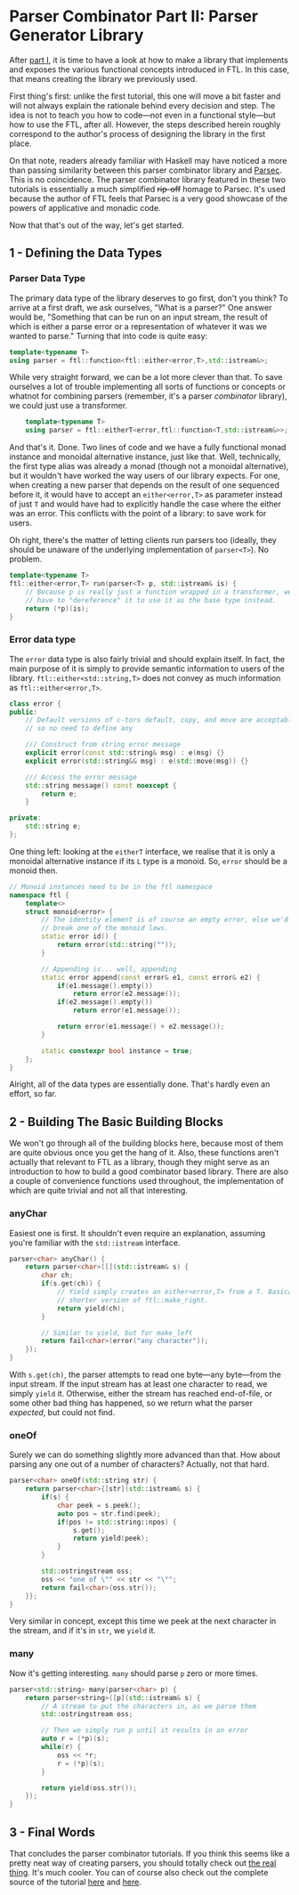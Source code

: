 Parser Combinator Part II: Parser Generator Library
===================================================

After [part I](Prasec-I.md), it is time to have a look at how to make a library that implements and exposes the various functional concepts introduced in FTL. In this case, that means creating the library we previously used.

First thing's first: unlike the first tutorial, this one will move a bit faster and will not always explain the rationale behind every decision and step. The idea is not to teach you how to code&mdash;not even in a functional style&mdash;but how to use the FTL, after all. However, the steps described herein roughly correspond to the author's process of designing the library in the first place.

On that note, readers already familiar with Haskell may have noticed a more than passing similarity between this parser combinator library and [Parsec](http://www.haskell.org/haskellwiki/Parsec). This is no coincidence. The parser combinator library featured in these two tutorials is essentially a much simplified ~~rip-off~~ homage to Parsec. It's used because the author of FTL feels that Parsec is a very good showcase of the powers of applicative and monadic code.

Now that that's out of the way, let's get started.

1 - Defining the Data Types
---------------------------
### Parser Data Type
The primary data type of the library deserves to go first, don't you think? To arrive at a first draft, we ask ourselves, "What is a parser?" One answer would be, "Something that can be run on an input stream, the result of which is either a parse error or a representation of whatever it was we wanted to parse." Turning that into code is quite easy:
```cpp
template<typename T>
using parser = ftl::function<ftl::either<error,T>,std::istream&>;
```
While very straight forward, we can be a lot more clever than that. To save ourselves a lot of trouble implementing all sorts of functions or concepts or whatnot for combining parsers (remember, it's a parser _combinator_ library), we could just use a transformer.
```cpp
    template<typename T>
    using parser = ftl::eitherT<error,ftl::function<T,std::istream&>>;
```
And that's it. Done. Two lines of code and we have a fully functional monad instance and monoidal alternative instance, just like that. Well, technically, the first type alias was already a monad (though not a monoidal alternative), but it wouldn't have worked the way users of our library expects. For one, when creating a new parser that depends on the result of one sequenced before it, it would have to accept an `either<error,T>` as parameter instead of just `T` and would have had to explicitly handle the case where the either was an error. This conflicts with the point of a library: to save work for users.

Oh right, there's the matter of letting clients run parsers too (ideally, they should be unaware of the underlying implementation of `parser<T>`). No problem.
```cpp
template<typename T>
ftl::either<error,T> run(parser<T> p, std::istream& is) {
    // Because p is really just a function wrapped in a transformer, we only
    // have to "dereference" it to use it as the base type instead.
    return (*p)(is);
}
```

### Error data type
The `error` data type is also fairly trivial and should explain itself. In fact, the main purpose of it is simply to provide semantic information to users of the library. `ftl::either<std::string,T>` does not convey as much information as `ftl::either<error,T>`.
```cpp
class error {
public:
    // Default versions of c-tors default, copy, and move are acceptable,
    // so no need to define any

    /// Construct from string error message
    explicit error(const std::string& msg) : e(msg) {}
    explicit error(std::string&& msg) : e(std::move(msg)) {}

    /// Access the error message
    std::string message() const noexcept {
        return e;
    }

private:
    std::string e;
};
```
One thing left: looking at the `eitherT` interface, we realise that it is only a monoidal alternative instance if its `L` type is a monoid. So, `error` should be a monoid then. 

```cpp
// Monoid instances need to be in the ftl namespace
namespace ftl {
    template<>
    struct monoid<error> {
        // The identity element is of course an empty error, else we'd
        // break one of the monoid laws.
        static error id() {
            return error(std::string(""));
        }

        // Appending is... well, appending
        static error append(const error& e1, const error& e2) {
            if(e1.message().empty())
                return error(e2.message());
            if(e2.message().empty())
                return error(e1.message());

            return error(e1.message() + e2.message());
        }

        static constexpr bool instance = true;
    };
}

```
Alright, all of the data types are essentially done. That's hardly even an effort, so far.

2 - Building The Basic Building Blocks
--------------------------------------
We won't go through all of the building blocks here, because most of them are quite obvious once you get the hang of it. Also, these functions aren't actually that relevant to FTL as a library, though they might serve as an introduction to how to build a good combinator based library. There are also a couple of convenience functions used throughout, the implementation of which are quite trivial and not all that interesting.

### anyChar
Easiest one is first. It shouldn't even require an explanation, assuming you're familiar with the `std::istream` interface.
```cpp
parser<char> anyChar() {
    return parser<char>([](std::istream& s) {
        char ch;
        if(s.get(ch)) {
            // Yield simply creates an either<error,T> from a T. Basically, a
            // shorter version of ftl::make_right.
            return yield(ch);
        }

        // Similar to yield, but for make_left
        return fail<char>(error("any character"));
    });
}
```
With `s.get(ch)`, the parser attempts to read one byte&mdash;any byte&mdash;from the input stream. If the input stream has at least one character to read, we simply `yield` it. Otherwise, either the stream has reached end-of-file, or some other bad thing has happened, so we return what the parser _expected_, but could not find.

### oneOf
Surely we can do something slightly more advanced than that. How about parsing any one out of a number of characters? Actually, not that hard.
```cpp
parser<char> oneOf(std::string str) {
    return parser<char>{[str](std::istream& s) {
        if(s) {
            char peek = s.peek();
            auto pos = str.find(peek);
            if(pos != std::string::npos) {
                s.get();
                return yield(peek);
            }
        }

        std::ostringstream oss;
        oss << "one of \"" << str << "\"";
        return fail<char>(oss.str());
    }};
}
```
Very similar in concept, except this time we peek at the next character in the stream, and if it's in `str`, we `yield` it.

### many
Now it's getting interesting. `many` should parse `p` zero or more times.
```cpp
parser<std::string> many(parser<char> p) {
    return parser<string>([p](std::istream& s) {
        // A stream to put the characters in, as we parse them
        std::ostringstream oss;

        // Then we simply run p until it results in an error
        auto r = (*p)(s);
        while(r) {
            oss << *r;
            r = (*p)(s);
        }

        return yield(oss.str());
    });
}
```

3 - Final Words
---------------
That concludes the parser combinator tutorials. If you think this seems like a pretty neat way of creating parsers, you should totally check out [the real thing](http://www.haskell.org/haskellwiki/Parsec). It's much cooler. You can of course also check out the complete source of the tutorial [here](../examples/parser_combinator/parser_combinator.h) and [here](../examples/parser_combinator/parser_combinator.cpp).


